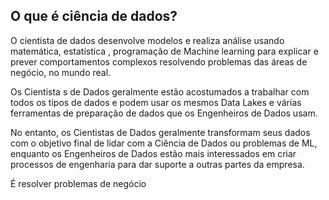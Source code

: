 
## O que é ciência de dados?

O cientista de dados desenvolve modelos e realiza análise usando matemática, estatística , programação de Machine learning para explicar e prever comportamentos complexos resolvendo problemas das áreas de negócio, no mundo real. 

Os Cientista s de Dados geralmente estão acostumados a trabalhar com todos os tipos de dados e podem usar os mesmos Data Lakes e várias ferramentas de preparação de dados que os Engenheiros de Dados usam.

No entanto, os Cientistas de Dados geralmente transformam seus dados com o objetivo final de lidar com a Ciência de Dados ou problemas de ML, enquanto os Engenheiros de Dados estão mais interessados em criar processos de engenharia para dar suporte a outras partes da empresa.

É resolver problemas de negócio
